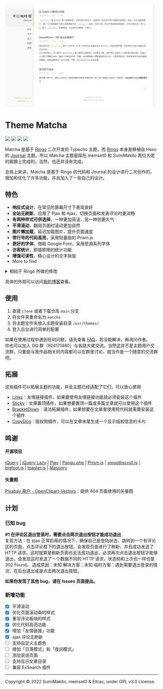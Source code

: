 ![](screenshot.png)

# Theme Matcha

<a href="#"><img src="https://img.shields.io/badge/build-passing-brightgreen.svg?style=flat-square"></a>
<a href="#"><img src="https://img.shields.io/badge/made%20with-%E2%9D%A4-ff69b4.svg?style=flat-square"></a>
<a href="LICENSE"><img src="https://img.shields.io/badge/license-GPL v3.0-blue.svg?style=flat-square"></a> 
<a href="https://typecho.org"><img src="https://img.shields.io/badge/for-Typecho-blueviolet.svg?style=flat-square"></a> 

Matcha 是基于 [Ringo](https://github.com/memset0/typecho-theme-ringo) 二次开发的 Typecho 主题，而 [Ringo](https://github.com/memset0/typecho-theme-ringo) 本身是移植自 Hexo 的 [Journal](https://github.com/SumiMakito/hexo-theme-Journal) 主题。所以 Matcha 主题是踩在 memset0 和 SumiMakito 两位大佬的肩膀上完成的，当然，也还并没有完成。

总体上来讲，Matcha 是基于 Ringo 的代码和 Journal 的设计进行二次创作的，增加和优化了许多功能，并且加入了一些自己的设计。

## 特色

- **响应式设计**，在常见的屏幕尺寸下表现良好
- **全站无刷新**，应用了 Pjax 和 Ajax，切换页面和发表评论时更流畅
- **有两种样式可供选择**，一种更加简洁，另一种则更大气
- **平滑滚动**，翻阅页面时滚动更加自然
- **图片懒加载**，延迟加载图片，提升页面速度
- **带行号的代码高亮**，采用轻量级的 Prism.js
- **更好的字体**，借助 Google Font，采用思源系列字体
- **访客统计**，即插即用的统计功能
- **增强可读性**，精心设计的文字排版
- More to find

<details>
<summary>相较于 Ringo 所做的修改</summary>

- 整体设计上的改动
    - 主题的强调色从原来的棕褐色改为抹茶色
    - 将累赘的分页导航改为「上一页」和「下一页」的设计
    - 去除了页面中部分元素突兀的阴影
    - 页面字体采用「思源宋体」，并给站点标题加上了艺术字体
    - 删除了一些设置项，化繁为简
- 用户体验的提升
    - 增加了 Pjax 全站无刷新功能
	- 增加了 Ajax 评论无刷新功能
    - 页面滚动更加平滑
    - 完全重写了评论区的样式
    - 完全重写了返回顶部按钮
    - 完全重写了 404 页面
    - 替换 Highlight.js，使用更轻量级的 Prism.js
    - 自动检测文章中的链接是否是外部链接，如果是，则自动设置为`在新标签页打开`，并且在链接前加上明显的标识
	- 适配了一些插件以便拓展主题功能
	- 更人性化的时间显示
- 文章可读性提高
    - 使用 Pangu.php 在中英文之间自动用空格分隔
    - 使用 bigfoot.js 优化文章脚注的显示
    - 优化了文章内容的样式
    - 适配 BracketDown 插件，支持在文章中加入短代码
- 功能上的增加
	- 增加了友情链接页面，并支持友情链接乱序显示
	- 归档页面增加搜索功能，并兼容了 Pjax
	- 归档页面增加标签云显示
	- 显示代码行数，增加一键复制功能
- 优化文件结构，代码可读性提高
- 动画、各种组件的样式等细节上的调整
- 修复了一些原主题遗留的 bug
- ......

</details>

具体的外观可以访问[我的博客](https://blog.guhub.cn/)查看。

## 使用

1. 直接 `clone` 或者下载仓库 `main` 分支
2. 将文件夹重命名为 `matcha`
3. 将主题文件夹放入主题安装目录 `/usr/themes/`
4. 登入后台进行简单的配置

如果在使用过程中遇到任何问题，请先查看 [FAQ](doc.md)，若没能解决，再询问作者。<br>
你也可以加入 QQ 群（924171480）与各路大佬交流。当然这并不是主题用户交流群，只要是与我作品相关的内容都可以在群里讨论，就当作是一个随意的交流群吧。

## 拓展

这些插件可以拓展主题的功能，并且主题已经适配了它们，可以放心使用

- [Links](http://www.imhan.com/archives/typecho_links_20141214/)：友情链接插件，如果要使用友情链接功能就必须安装这个插件
- [Sticky](https://github.com/jazzi/sticky-for-typecho)：文章置顶插件，如果想要置顶一篇或多篇文章就可以使用这个插件
- [BracketDown](https://github.com/BigCoke233/typecho-plugin-BracketDown)：语法拓展插件，如果想要在文章里使用短代码就需要安装这个插件
- [CopyDog](https://github.com/BigCoke233/typecho-plugin-CopyDog)：版权狗插件，可以在文章末尾生成一个显示版权信息的卡片

## 鸣谢

#### 开源项目

[jQuery](https://jquery.com/) | 
[jQuery Lazy](http://jquery.eisbehr.de/lazy/) |
[Pjax](https://github.com/defunkt/jquery-pjax) | 
[Pangu.php](https://github.com/cchlorine/pangu.php) | 
[Prism.js](https://prismjs.com/) | 
[smoothscroll.js](https://www.smoothscroll.net/) | 
[bigfoot.js](http://bigfootjs.com/) | 
[toaster.js](https://github.com/bigcoke233/toaster.js) | 
[Masonry](https://github.com/desandro/masonry)

#### 矢量图

[Pixabay 用户 - OpenClipart-Vectors](https://pixabay.com/zh/vectors/screaming-surprised-smiley-emotion-146426/)：提供 404 页面使用的矢量图

## 计划

### 已知 bug

**#1 在评论区退出登录时，需要点击两次退出按钮才能成功退出**<br>
复现方法：在 pjax 正常启用的情况下，确保自己是登陆状态，跳转到一个有评论区的页面，点击评论框下的退出按钮，会发现页面进行了刷新，并且成功发送了 HTTP 请求。这时就算是刷新页面也无法成功退出，必须再次点击退出按钮才能够退出，会发现这时发送了一个数据不同的 HTTP 请求，状态码和上次也一样也是 302 Found。
造成原因：未知
解决方案：未知
临时方案：遇到需要退出登录的情况，在后台退出或是点击两次退出按钮。

**如果你发现了其他 bug，请在 Issues 页面提出。**

### 新增功能

- [x] 平滑滚动
- [x] 优化页面滚动条的样式
- [x] 重写评论板块的样式
- [x] 优化代码高亮功能
- [x] 增加「友情链接」功能
- [x] ajax 评论无刷新
- [ ] 支持自定义主题色
- [ ] 增加「日落模式」和「夜间模式」
- [ ] 添加说说页面
- [ ] 支持显示文章目录
- [ ] 兼容 ExSearch 插件

---

Copyright &copy; 2022 SumiMakito, memset0 & Eltrac, under GPL v3.0 License.
